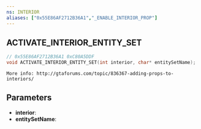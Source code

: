 ```yaml
---
ns: INTERIOR
aliases: ["0x55E86AF2712B36A1","_ENABLE_INTERIOR_PROP"]
---
```

## ACTIVATE_INTERIOR_ENTITY_SET

```c
// 0x55E86AF2712B36A1 0xC80A5DDF
void ACTIVATE_INTERIOR_ENTITY_SET(int interior, char* entitySetName);
```

```
More info: http://gtaforums.com/topic/836367-adding-props-to-interiors/  
```

## Parameters
* **interior**:
* **entitySetName**:

